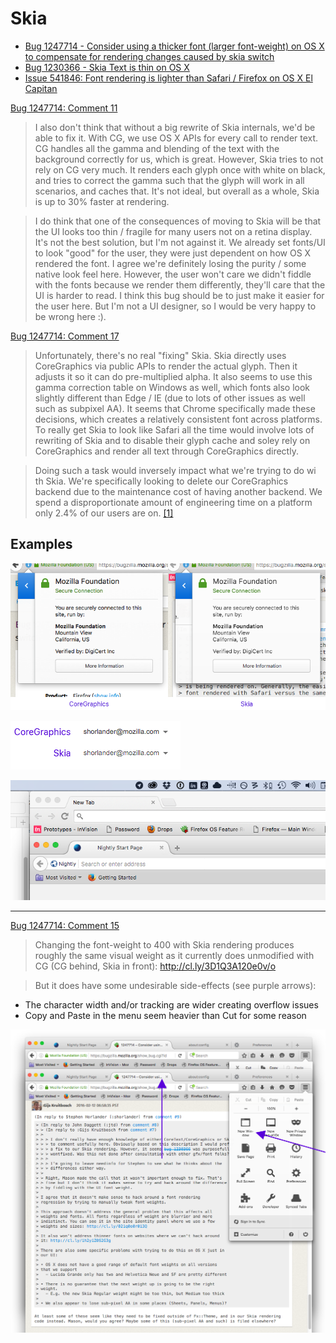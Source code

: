 # Skia

* [Bug 1247714 - Consider using a thicker font (larger font-weight) on OS X to compensate for rendering changes caused by skia switch](https://bugzilla.mozilla.org/show_bug.cgi?id=1247714)
* [Bug 1230366 - Skia Text is thin on OS X](https://bugzilla.mozilla.org/show_bug.cgi?id=1230366)
* [Issue 541846: Font rendering is lighter than Safari / Firefox on OS X El Capitan](https://code.google.com/p/chromium/issues/detail?id=541846)

[Bug 1247714: Comment 11](https://bugzilla.mozilla.org/show_bug.cgi?id=1247714#c11)

>I also don't think that without a big rewrite of Skia internals, we'd be able to fix it. With CG, we use OS X APIs for every call to render text. CG handles all the gamma and blending of the text with the background correctly for us, which is great. However, Skia tries to not rely on CG very much. It renders each glyph once with white on black, and tries to correct the gamma such that the glyph will work in all scenarios, and caches that. It's not ideal, but overall as a whole, Skia is up to 30% faster at rendering.

>I do think that one of the consequences of moving to Skia will be that the UI looks too thin / fragile for many users not on a retina display. It's not the best solution, but I'm not against it. We already set fonts/UI to look "good" for the user, they were just dependent on how OS X rendered the font. I agree we're definitely losing the purity / some native look feel here. However, the user won't care we didn't fiddle with the fonts because we render them differently, they'll care that the UI is harder to read. I think this bug should be to just make it easier for the user here. But I'm not a UI designer, so I would be very happy to be wrong here :).

[Bug 1247714: Comment 17](https://bugzilla.mozilla.org/show_bug.cgi?id=1247714#c17)

>Unfortunately, there's no real "fixing" Skia. Skia directly uses CoreGraphics via public APIs to render the actual glyph. Then it adjusts it so it can do pre-multiplied alpha. It also seems to use this gamma correction table on Windows as well, which fonts also look slightly different than Edge / IE (due to lots of other issues as well such as subpixel AA). It seems that Chrome specifically made these decisions, which creates a relatively consistent font across platforms. To really get Skia to look like Safari all the time would involve lots of rewriting of Skia and to disable their glyph cache and soley rely on CoreGraphics and render all text through CoreGraphics directly.

>Doing such a task would inversely impact what we're trying to do wi th Skia. We're specifically looking to delete our CoreGraphics backend due to the maintenance cost of having another backend. We spend a disproportionate amount of engineering time on a platform only 2.4% of our users are on. [[1]](https://people.mozilla.org/~danderson/moz-gfx-telemetry/www/)


## Examples

![](skia-vs-cg.png)

![](Untitled-1.png)

![](ScreenShot2016-02-12at2.48.50PM.png)

---

[Bug 1247714: Comment 15](https://bugzilla.mozilla.org/show_bug.cgi?id=1247714#c15)

> Changing the font-weight to 400 with Skia rendering produces roughly the same visual weight as it currently does unmodified with CG (CG behind, Skia in front): http://cl.ly/3D1Q3A120e0v/o

> But it does have some undesirable side-effects (see purple arrows):
- The character width and/or tracking are wider creating overflow issues
- Copy and Paste in the menu seem heavier than Cut for some reason

![](font-weight-400.png)
